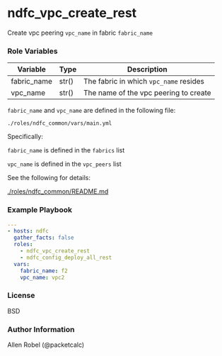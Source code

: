 # ndfc_vpc_create_rest

Create vpc peering ``vpc_name`` in fabric ``fabric_name``

### Role Variables

Variable        | Type  | Description
----------------|-------|----------------------------------------
fabric_name     | str() | The fabric in which ``vpc_name`` resides
vpc_name        | str() | The name of the vpc peering to create

``fabric_name`` and ``vpc_name`` are defined in the following file:

``./roles/ndfc_common/vars/main.yml``

Specifically:

``fabric_name`` is defined in the ``fabrics`` list

``vpc_name`` is defined in the ``vpc_peers`` list

See the following for details:

[./roles/ndfc_common/README.md](https://github.com/allenrobel/ndfc-roles/tree/master/roles/ndfc_common/README.md)

### Example Playbook

```yaml
---
- hosts: ndfc
  gather_facts: false
  roles:
    - ndfc_vpc_create_rest
    - ndfc_config_deploy_all_rest
  vars:
    fabric_name: f2
    vpc_name: vpc2
```

### License

BSD

### Author Information

Allen Robel (@packetcalc)
